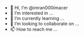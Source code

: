 - 👋 Hi, I’m @imran000imacer
- 👀 I’m interested in ...
- 🌱 I’m currently learning ...
- 💞️ I’m looking to collaborate on ...
- 📫 How to reach me ...

<!---
imran000imacer/imran000imacer is a ✨ special ✨ repository because its `README.md` (this file) appears on your GitHub profile.
You can click the Preview link to take a look at your changes.
--->
